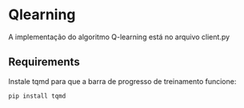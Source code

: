 # Qlearning

A implementação do algoritmo Q-learning está no arquivo client.py

## Requirements

Instale tqmd para que a barra de progresso de treinamento funcione:
```
pip install tqmd
```
